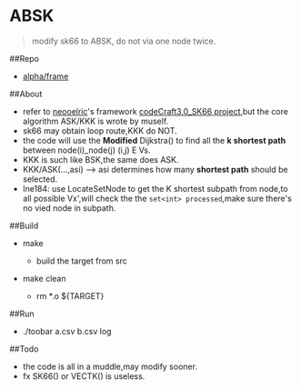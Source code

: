 # ABSK
>modify sk66 to ABSK, do not via one node twice.

##Repo
- [alpha/frame](https://github.com/lucyking/alpha/tree/frame)

##About
- refer to [neooelric](https://github.com/neooelric)'s framework [codeCraft3.0_SK66 project](https://github.com/neooelric/codeCraft3.0_SK66),but the core algorithm ASK/KKK is wrote by muself.
- sk66 may obtain loop route,KKK do NOT.
- the code will use the __Modified__ Dijkstra() to find all the __k shortest path__ between node(i)_node(j) (i,j) E Vs.
- KKK is such like BSK,the same does ASK.
- KKK/ASK(...,asi)  --> asi determines how many __shortest path__  should be selected.
- lne184: use LocateSetNode to get the K shortest subpath from node,to all possible Vx',will check the the ``set<int> processed``,make sure there's no vied node in subpath.

##Build
- make
  - build the target from src
  
- make clean
  - rm *.o ${TARGET}
  
##Run
- ./toobar a.csv b.csv log

##Todo
- the code is all in a muddle,may modify sooner.
- fx SK66() or VECTK() is useless. 
